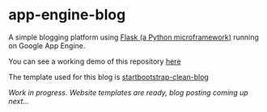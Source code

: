 # app-engine-blog
A simple blogging platform using [Flask (a Python microframework)](http://flask.pocoo.org/) running on Google App Engine.

You can see a working demo of this repository [here](https://flask-blog-demo.appspot.com/)

The template used for this blog is [startbootstrap-clean-blog](https://github.com/BlackrockDigital/startbootstrap-clean-blog)

*Work in progress. Website templates are ready, blog posting coming up next...*
